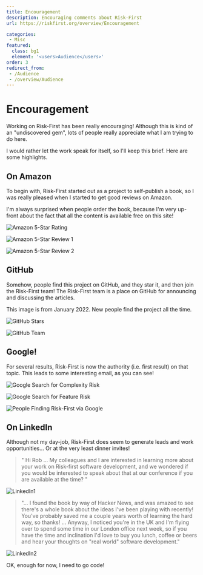 ```yaml
---
title: Encouragement
description: Encouraging comments about Risk-First
url: https://riskfirst.org/overview/Encouragement

categories: 
 - Misc
featured: 
  class: bg1
  element: '<users>Audience</users>'
order: 3
redirect_from: 
 - /Audience
 - /overview/Audience
---
```


# Encouragement 

Working on Risk-First has been really encouraging!  Although this is kind of an "undiscovered gem", lots of people really 
appreciate what I am trying to do here.  

I would rather let the work speak for itself, so I'll keep this brief.  Here are some highlights.

## On Amazon

To begin with, Risk-First started out as a project to self-publish a book, so I was really pleased when I started to get good reviews on Amazon.   

I'm always surprised when people order the book, because I'm very up-front about the fact that all the content is available free on this site!

![Amazon 5-Star Rating](../images/misc/endorsements/amazon1.png)

![Amazon 5-Star Review 1](../images/misc/endorsements/amazon2.png)

![Amazon 5-Star Review 2](../images/misc/endorsements/amazon3.png)

## GitHub

Somehow, people find this project on GitHub, and they star it, and then join the Risk-First team!  The Risk-First team is a place on GitHub for announcing and discussing the articles.  

This image is from January 2022.  New people find the project all the time. 

![GitHub Stars](../images/misc/endorsements/github1.png)

![GitHub Team](../images/misc/endorsements/github2.png)

## Google!

For several results, Risk-First is now the authority (i.e. first result) on that topic.  This leads to some interesting email, as you can see!

![Google Search for Complexity Risk](../images/misc/endorsements/google1.png)

![Google Search for Feature Risk](../images/misc/endorsements/google2.png)

![People Finding Risk-First via Google](../images/misc/endorsements/google3.png)

## On LinkedIn

Although not my day-job, Risk-First does seem to generate leads and work opportunities...  Or at the very least dinner invites!  

> " Hi Rob ... My colleagues and I are interested in learning more about your work on Risk-first software development, and we wondered if you would be interested to speak about that at our conference if you are available at the time? "

![LinkedIn1](../images/misc/endorsements/linkedIn1.png)

> "... I found the book by way of Hacker News, and was amazed to see there's a whole book about the ideas I've been playing with recently! You've probably saved me a couple years worth of learning the hard way, so thanks!  ... Anyway, I noticed you're in the UK and I'm flying over to spend some time in our London office next week, so if you have the time and inclination I'd love to buy you lunch, coffee or beers and hear your thoughts on "real world" software development."

![LinkedIn2](../images/misc/endorsements/linkedin2.png)

OK, enough for now, I need to go code! 
